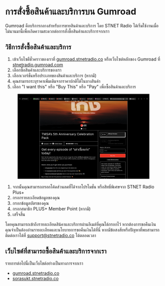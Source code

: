 # การสั่งซื้อสินค้าและบริการบน Gumroad

Gumroad คือบริการกลางสำหรับการขายสินค้าและบริการ โดย STNET Radio ได้เริ่มใช้งานเมื่อไม่นานมานี้เพื่อเกิดความสะดวกต่อการสั่งซื้อสินค้าและบริการจากเรา

## วิธีการสั่งซื้อสินค้าและบริการ

1. เข้าเว็บไซตืชั่วคราวของเราที่ [gumroad.stnetradio.co](https://gumroad.stnetradio.co) หรือเว็บไซต์หลักของ Gumroad ที่ [stnetradio.gumroad.com](https://stnetradio.gumroad.com)
2. เลือกซื้อสินค้าและบริการของเรา
3. เลือกเวอร์ชั่นหรือประเภทของสินค้าและบริการ (หากมี)
4. คุณสามารถระบุราคาเพิ่มเติมจากราคาปกติได้ในบางสินค้า
5. เลือก "I want this" หรือ "Buy This" หรือ "Pay" เพื่อซื้อสินค้าและบริการ

<figure><img src="../.gitbook/assets/gumroad-ver.png" alt=""><figcaption></figcaption></figure>



1. จากนั้นคุณสามารถกรอกโค้ดส่วนลดที่ได้จากโปรโมชั่น หรือสิทธิ์พิเศษจาก STNET Radio Plus+
2. กรอกรายละเอียดข้อมูลของคุณ
3. กรอกข้อมูลบัตรของคุณ
4. กรอกสมาชิก PLUS+ Member Point (หากมี)
5. เสร็จสิ้น

โดยคุณสามารถเข้าถึงรายละเอียดสิน้คาและบริการผ่านอีเมล์ที่คุณได้กรอกไว้ หากต้องการขอคืนเงิน คุณจำเป็นต้องอ่านรายละเอียดและนโยบายการขอคืนเงินได้ที่นี่ หากมีข้อสงสัยหรือปัญหาที่พบสามารถติดต่อเราได้ที่ [support@stnetradio.co](mailto:support@stnetradio.co) ได้ตลอดเวลา

## เว็บไซต์ที่สามารถซื้อสินค้าและบริการจากเรา

รายการต่อไปนี้เป็นเว็บไชต์อย่างเป็นทางการจากเรา

* [gumroad.stnetradio.co](https://gumroad.stnetradio.co)
* [sorasukt.stnetradio.co](https://sorasukt.stnetradio.co)
